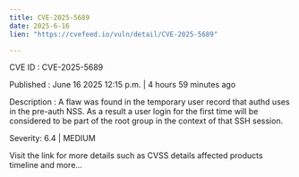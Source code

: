 ```yaml
---
title: CVE-2025-5689
date: 2025-6-16
lien: "https://cvefeed.io/vuln/detail/CVE-2025-5689"

---
```


CVE ID : CVE-2025-5689

Published :  June 16
2025
12:15 p.m. | 4 hours
59 minutes ago

Description : A flaw was found in the temporary user record that authd uses in the pre-auth NSS. As a result
a user login for the first time will be considered to be part of the root group in the context of that SSH session.

Severity: 6.4 | MEDIUM

Visit the link for more details
such as CVSS details
affected products
timeline
and more...
